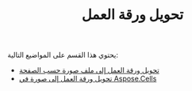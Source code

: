﻿---
title: تحويل ورقة العمل
type: docs
weight: 40
url: /ar/net/converting-worksheet/
---
يحتوي هذا القسم على المواضيع التالية:

- [تحويل ورقة العمل إلى ملف صورة حسب الصفحة](/cells/ar/net/converting-worksheet-to-image-file-by-page/)
- [تحويل ورقة العمل إلى صورة في Aspose.Cells](/cells/ar/net/converting-worksheet-to-image-in-aspose-cells/)
